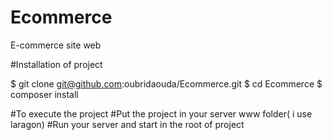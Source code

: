 # Ecommerce
E-commerce site web

#Installation of project

$ git clone git@github.com:oubridaouda/Ecommerce.git
$ cd Ecommerce
$ composer install

#To execute the project
#Put the project in your server www folder( i use laragon)
#Run your server and start in the root of project 
